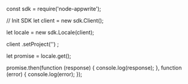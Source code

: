 const sdk = require('node-appwrite');

// Init SDK
let client = new sdk.Client();

let locale = new sdk.Locale(client);

client
    .setProject('')
;

let promise = locale.get();

promise.then(function (response) {
    console.log(response);
}, function (error) {
    console.log(error);
});